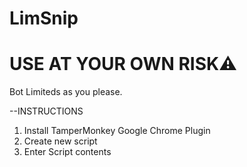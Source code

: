 # LimSnip
# USE AT YOUR OWN RISK⚠
Bot Limiteds as you please.

--INSTRUCTIONS
1. Install TamperMonkey Google Chrome Plugin
2. Create new script
3. Enter Script contents
